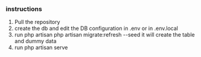 ### instructions

1. Pull the repository
2. create the db and edit the DB configuration in .env or in .env.local
3. run php artisan php artisan migrate:refresh --seed it will create the table and dummy data
4. run php artisan serve